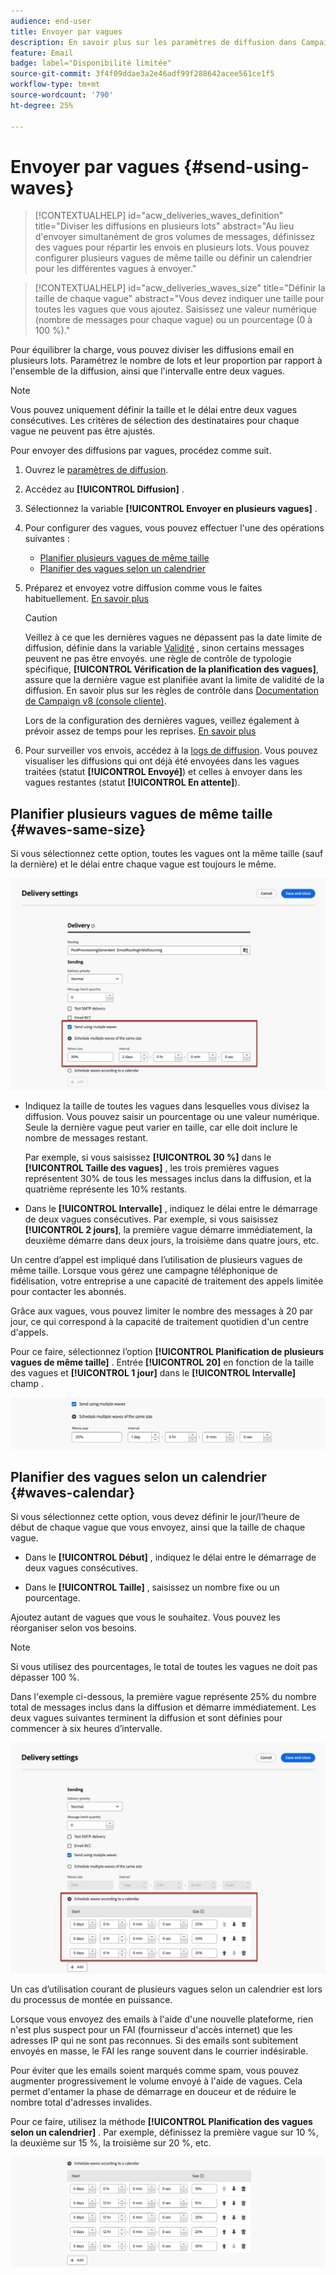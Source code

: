 ```yaml
---
audience: end-user
title: Envoyer par vagues
description: En savoir plus sur les paramètres de diffusion dans Campaign Web.
feature: Email
badge: label="Disponibilité limitée"
source-git-commit: 3f4f09ddae3a2e46adf99f288642acee561ce1f5
workflow-type: tm+mt
source-wordcount: '790'
ht-degree: 25%

---
```



# Envoyer par vagues {#send-using-waves}

>[!CONTEXTUALHELP]
>id="acw_deliveries_waves_definition"
>title="Diviser les diffusions en plusieurs lots"
>abstract="Au lieu d&#39;envoyer simultanément de gros volumes de messages, définissez des vagues pour répartir les envois en plusieurs lots. Vous pouvez configurer plusieurs vagues de même taille ou définir un calendrier pour les différentes vagues à envoyer."

>[!CONTEXTUALHELP]
>id="acw_deliveries_waves_size"
>title="Définir la taille de chaque vague"
>abstract="Vous devez indiquer une taille pour toutes les vagues que vous ajoutez. Saisissez une valeur numérique (nombre de messages pour chaque vague) ou un pourcentage (0 à 100 %)."

Pour équilibrer la charge, vous pouvez diviser les diffusions email en plusieurs lots. Paramétrez le nombre de lots et leur proportion par rapport à l&#39;ensemble de la diffusion, ainsi que l&#39;intervalle entre deux vagues.

>[!NOTE]
>
>Vous pouvez uniquement définir la taille et le délai entre deux vagues consécutives. Les critères de sélection des destinataires pour chaque vague ne peuvent pas être ajustés.

Pour envoyer des diffusions par vagues, procédez comme suit.

1. Ouvrez le [paramètres de diffusion](delivery-settings.md#retries).

1. Accédez au **[!UICONTROL Diffusion]** .

1. Sélectionnez la variable **[!UICONTROL Envoyer en plusieurs vagues]** .

1. Pour configurer des vagues, vous pouvez effectuer l&#39;une des opérations suivantes :

   * [Planifier plusieurs vagues de même taille](#waves-same-size)
   * [Planifier des vagues selon un calendrier](#waves-calendar)

1. Préparez et envoyez votre diffusion comme vous le faites habituellement. [En savoir plus](../msg/gs-deliveries.md)

   >[!CAUTION]
   >
   >Veillez à ce que les dernières vagues ne dépassent pas la date limite de diffusion, définie dans la variable [Validité](delivery-settings.md#validity) , sinon certains messages peuvent ne pas être envoyés. une règle de contrôle de typologie spécifique, **[!UICONTROL Vérification de la planification des vagues]**, assure que la dernière vague est planifiée avant la limite de validité de la diffusion. En savoir plus sur les règles de contrôle dans [Documentation de Campaign v8 (console cliente)](https://experienceleague.adobe.com/docs/campaign/automation/campaign-optimization/control-rules.html).
   >
   >Lors de la configuration des dernières vagues, veillez également à prévoir assez de temps pour les reprises. [En savoir plus](delivery-settings.md#retries)

1. Pour surveiller vos envois, accédez à la [logs de diffusion](../monitor/delivery-logs.md). Vous pouvez visualiser les diffusions qui ont déjà été envoyées dans les vagues traitées (statut **[!UICONTROL Envoyé]**) et celles à envoyer dans les vagues restantes (statut **[!UICONTROL En attente]**).

## Planifier plusieurs vagues de même taille {#waves-same-size}

Si vous sélectionnez cette option, toutes les vagues ont la même taille (sauf la dernière) et le délai entre chaque vague est toujours le même.

![](assets/waves-same-size.png)

* Indiquez la taille de toutes les vagues dans lesquelles vous divisez la diffusion. Vous pouvez saisir un pourcentage ou une valeur numérique. Seule la dernière vague peut varier en taille, car elle doit inclure le nombre de messages restant.

  Par exemple, si vous saisissez **[!UICONTROL 30 %]** dans le **[!UICONTROL Taille des vagues]** , les trois premières vagues représentent 30% de tous les messages inclus dans la diffusion, et la quatrième représente les 10% restants.

* Dans le **[!UICONTROL Intervalle]** , indiquez le délai entre le démarrage de deux vagues consécutives. Par exemple, si vous saisissez **[!UICONTROL 2 jours]**, la première vague démarre immédiatement, la deuxième démarre dans deux jours, la troisième dans quatre jours, etc.

Un centre d’appel est impliqué dans l’utilisation de plusieurs vagues de même taille. Lorsque vous gérez une campagne téléphonique de fidélisation, votre entreprise a une capacité de traitement des appels limitée pour contacter les abonnés.

Grâce aux vagues, vous pouvez limiter le nombre des messages à 20 par jour, ce qui correspond à la capacité de traitement quotidien d&#39;un centre d&#39;appels.

Pour ce faire, sélectionnez l’option **[!UICONTROL Planification de plusieurs vagues de même taille]** . Entrée **[!UICONTROL 20]** en fonction de la taille des vagues et **[!UICONTROL 1 jour]** dans le **[!UICONTROL Intervalle]** champ .

![](assets/waves-call-center.png)

## Planifier des vagues selon un calendrier {#waves-calendar}

Si vous sélectionnez cette option, vous devez définir le jour/l’heure de début de chaque vague que vous envoyez, ainsi que la taille de chaque vague.

* Dans le **[!UICONTROL Début]** , indiquez le délai entre le démarrage de deux vagues consécutives.

* Dans le **[!UICONTROL Taille]** , saisissez un nombre fixe ou un pourcentage.

Ajoutez autant de vagues que vous le souhaitez. Vous pouvez les réorganiser selon vos besoins.

>[!NOTE]
>
>Si vous utilisez des pourcentages, le total de toutes les vagues ne doit pas dépasser 100 %.

Dans l&#39;exemple ci-dessous, la première vague représente 25% du nombre total de messages inclus dans la diffusion et démarre immédiatement. Les deux vagues suivantes terminent la diffusion et sont définies pour commencer à six heures d’intervalle.

![](assets/waves-calendar.png)

Un cas d’utilisation courant de plusieurs vagues selon un calendrier est lors du processus de montée en puissance.

Lorsque vous envoyez des emails à l&#39;aide d&#39;une nouvelle plateforme, rien n&#39;est plus suspect pour un FAI (fournisseur d&#39;accès internet) que les adresses IP qui ne sont pas reconnues. Si des emails sont subitement envoyés en masse, le FAI les range souvent dans le courrier indésirable.

Pour éviter que les emails soient marqués comme spam, vous pouvez augmenter progressivement le volume envoyé à l&#39;aide de vagues. Cela permet d&#39;entamer la phase de démarrage en douceur et de réduire le nombre total d&#39;adresses invalides.

Pour ce faire, utilisez la méthode **[!UICONTROL Planification des vagues selon un calendrier]** . Par exemple, définissez la première vague sur 10 %, la deuxième sur 15 %, la troisième sur 20 %, etc.

![](assets/waves-ramp-up.png)



